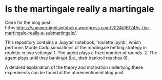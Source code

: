 # Is the martingale really a martingale 

Code for the blog post https:https://summernightsintohoku.wordpress.com/2024/06/24/is-the-martingale-really-a-submartingale/.

This repository contains a Jupyter notebook, 'roulette.ipynb', which performs Monte Carlo simulations of the martingale betting strategy in roulette in two settings:
    1. The agent plays a fixed number of rounds.
    2. The agent plays until they bankrupt (i.e., their bankroll reaches 0).

A detailed explanation of the theory and motivation underlying these experiments can be found at the aforementioned blog post. 